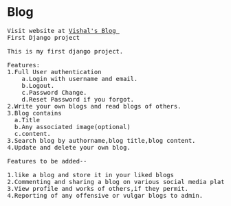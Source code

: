 # Blog
<pre>
Visit website at <a href="http://www.vishalblogs.pythonanywhere.com">Vishal's Blog </a>
First Django project

This is my first django project.

Features: 
1.Full User authentication
    a.Login with username and email.
    b.Logout.
    c.Password Change.
    d.Reset Password if you forgot.
2.Write your own blogs and read blogs of others.
3.Blog contains
  a.Title
  b.Any associated image(optional)
  c.content.
3.Search blog by authorname,blog title,blog content.
4.Update and delete your own blog.

Features to be added--

1.like a blog and store it in your liked blogs
2.Commenting and sharing a blog on various social media platforms.
3.View profile and works of others,if they permit.
4.Reporting of any offensive or vulgar blogs to admin.
</pre>
